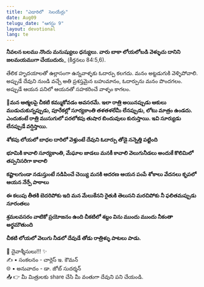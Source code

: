 ```yaml
---
title: "ఎడారిలో  సెలయేర్లు"
date: Aug09
telugu_date: "ఆగస్టు 9"
layout: devotional
lang: te
---
```


**నీవలన బలము నొందు మనుష్యులు ధన్యులు. వారు బాకా లోయలోబడి వెళ్ళుచు దానిని జలమయముగా చేయుదురు**_ (కీర్తనలు 84:5,6).

తేలిక హృదయాలతో ఉల్లాసంగా ఉన్నవాళ్ళకు ఓదార్పు కలగదు. మనం అట్టడుగుకి వెళ్ళిపోవాలి. అప్పుడే దేవుని నుండి వచ్చే అతి ప్రశస్తమైన బహుమానం, ఓదార్పును మనం పొందగలం. అప్పుడే ఆయన పనిలో ఆయనతో సహకరించే వాళ్ళం కాగలం.

**📖మన ఆత్మలపై చీకటి కమ్ముకోవడం అవసరమే. ఇలా రాత్రి అయినప్పుడు ఆకులు ముడుచుకున్నప్పుడు, పూరేకల్లో సూర్యకాంతి తళతళలేమీ లేనప్పుడు, లోటు మాత్రం ఉండదు. ఎందుకంటే రాత్రి ముసుగులో పరలోకపు తుషార బిందువులు కురుస్తాయి. ఇవి సూర్యుడు లేనప్పుడే వర్షిస్తాయి.**

**శోకపు లోయలో బాధల దారిలో వెళ్తుంటే దేవుని ఓదార్పు తోడై నన్నెత్తి పట్టింది**

**భూమికి కావాలి సూర్యకాంతి, మేఘాల జాడలు మనకీ కావాలి వెలుగునీడలు అందుకే కొలిమిలో తప్పనిసరిగా కాలాలి**

**కష్టాలగుండా నడుస్తుంటే నడిపించే చెయ్యి మనకి ఆదరణ ఆయన పంపే శోకాలు వేదనలు కృపలో ఆయన నేర్పే పాఠాలు**

**ఈ కలుపు తీతకి బెదరిపోకు ఇది మన మేలుకేనని రైతుకి తెలుసని మరచిపోకు నీ ఫలితమప్పుడు నూరంతలు**

**శ్రమలవసరం వాటికో ప్రయోజనం ఉంది చీకటిలో శబ్దం విను ముందు ముందు నీకంతా అర్థమౌతుంది**

**చీకటి లోయలో వెలుగు నీడలో దేవుడే తోడు రాత్రిళ్ళు పాటలు పాడు.**


<div class="blessing">🙏 <span class="bless-text">దైవాశ్శీసులు!!!</span> ✨</div>

<div class="credit">✍️ <span class="credit-text">▪ సంకలనం - చార్లెస్ ఇ. కౌమన్</span></div>
<div class="credit">🌐 <span class="credit-text">▪ అనువాదం - డా. జోబ్ సుదర్శన్</span></div>


<div class="share">📤 👉 <span class="share-text">మీ మిత్రులకు share చేసి మీ వంతుగా దేవుని పని చేయండి.</span></div>
